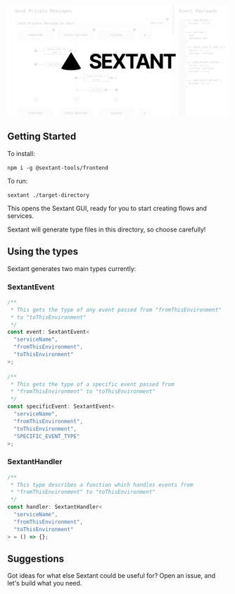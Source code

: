 ![Sextant](../../assets/social-card.png "Sextant Logo")

## Getting Started

To install:

`npm i -g @sextant-tools/frontend`

To run:

`sextant ./target-directory`

This opens the Sextant GUI, ready for you to start creating flows and services.

Sextant will generate type files in this directory, so choose carefully!

## Using the types

Sextant generates two main types currently:

### SextantEvent

```ts
/**
 * This gets the type of any event passed from "fromThisEnvironment"
 * to "toThisEnvironment"
 */
const event: SextantEvent<
  "serviceName",
  "fromThisEnvironment",
  "toThisEnvironment"
>;

/**
 * This gets the type of a specific event passed from
 * "fromThisEnvironment" to "toThisEnvironment"
 */
const specificEvent: SextantEvent<
  "serviceName",
  "fromThisEnvironment",
  "toThisEnvironment",
  "SPECIFIC_EVENT_TYPE"
>;
```

### SextantHandler

```ts
/**
 * This type describes a function which handles events from
 * "fromThisEnvironment" to "toThisEnvironment"
 */
const handler: SextantHandler<
  "serviceName",
  "fromThisEnvironment",
  "toThisEnvironment"
> = () => {};
```

## Suggestions

Got ideas for what else Sextant could be useful for? Open an issue, and let's build what you need.
